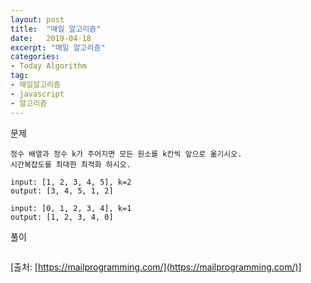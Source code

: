 ```yaml
---
layout: post
title:  "매일 알고리즘"
date:   2019-04-18
excerpt: "매일 알고리즘"
categories:
- Today Algorithm
tag:
- 매일알고리즘
- javascript
- 알고리즘
---
```


문제
```
정수 배열과 정수 k가 주어지면 모든 원소를 k칸씩 앞으로 옮기시오.
시간복잡도를 최대한 최적화 하시오.

input: [1, 2, 3, 4, 5], k=2
output: [3, 4, 5, 1, 2]

input: [0, 1, 2, 3, 4], k=1
output: [1, 2, 3, 4, 0]
```

풀이
```javascript
```

[출처: [https://mailprogramming.com/](https://mailprogramming.com/)]
